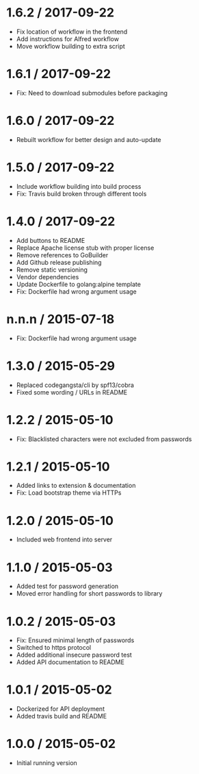 # 1.6.2 / 2017-09-22

  * Fix location of workflow in the frontend
  * Add instructions for Alfred workflow
  * Move workflow building to extra script

# 1.6.1 / 2017-09-22

  * Fix: Need to download submodules before packaging

# 1.6.0 / 2017-09-22

  * Rebuilt workflow for better design and auto-update

# 1.5.0 / 2017-09-22

  * Include workflow building into build process
  * Fix: Travis build broken through different tools

# 1.4.0 / 2017-09-22

  * Add buttons to README
  * Replace Apache license stub with proper license
  * Remove references to GoBuilder
  * Add Github release publishing
  * Remove static versioning
  * Vendor dependencies
  * Update Dockerfile to golang:alpine template
  * Fix: Dockerfile had wrong argument usage


n.n.n / 2015-07-18
==================

  * Fix: Dockerfile had wrong argument usage

1.3.0 / 2015-05-29
==================

  * Replaced codegangsta/cli by spf13/cobra
  * Fixed some wording / URLs in README

1.2.2 / 2015-05-10
==================

  * Fix: Blacklisted characters were not excluded from passwords

1.2.1 / 2015-05-10
==================

  * Added links to extension & documentation
  * Fix: Load bootstrap theme via HTTPs

1.2.0 / 2015-05-10
==================

  * Included web frontend into server

1.1.0 / 2015-05-03
==================

  * Added test for password generation
  * Moved error handling for short passwords to library

1.0.2 / 2015-05-03
==================

  * Fix: Ensured minimal length of passwords
  * Switched to https protocol
  * Added additional insecure password test
  * Added API documentation to README

1.0.1 / 2015-05-02
==================

  * Dockerized for API deployment
  * Added travis build and README

1.0.0 / 2015-05-02
==================

  * Initial running version
